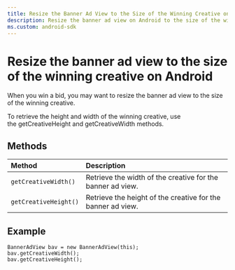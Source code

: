 ```yaml
---
title: Resize the Banner Ad View to the Size of the Winning Creative on Android
description: Resize the banner ad view on Android to the size of the winning creative after winning a bid using methods for height and width retrieval.
ms.custom: android-sdk
---
```


# Resize the banner ad view to the size of the winning creative on Android

When you win a bid, you may want to resize the banner ad view to the size of the winning creative.

To retrieve the height and width of the winning creative, use the getCreativeHeight and getCreativeWidth methods.

## Methods

| Method | Description |
|:---|:---|
| `getCreativeWidth()` | Retrieve the width of the creative for the banner ad view. |
| `getCreativeHeight()` | Retrieve the height of the creative for the banner ad view. |

## Example

```
BannerAdView bav = new BannerAdView(this);
bav.getCreativeWidth();
bav.getCreativeHeight();
```
